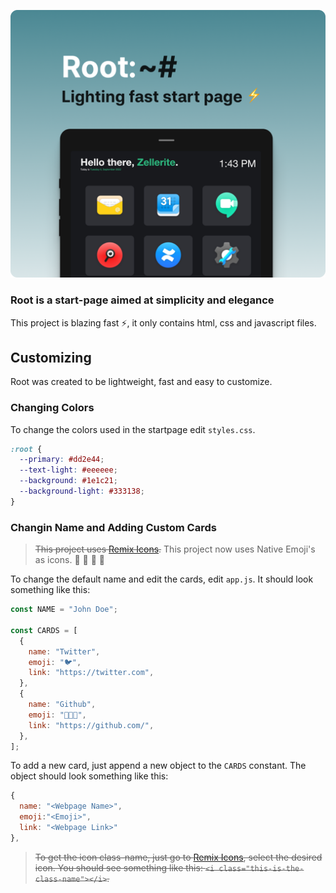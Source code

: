 ![](./assets/header.png)

### Root is a start-page aimed at simplicity and elegance

This project is blazing fast :zap:, it only contains html, css and javascript files.

## Customizing

Root was created to be lightweight, fast and easy to customize.

### Changing Colors

To change the colors used in the startpage edit `styles.css`.

```css
:root {
  --primary: #dd2e44;
  --text-light: #eeeeee;
  --background: #1e1c21;
  --background-light: #333138;
}
```

### Changin Name and Adding Custom Cards

> ~~This project uses [Remix Icons](https://remixicon.com/).~~ This project now uses Native Emoji's as icons. 🤙 🤙 🤙 🤙

To change the default name and edit the cards, edit `app.js`. It should look something like this:

```js
const NAME = "John Doe";

const CARDS = [
  {
    name: "Twitter",
    emoji: "🐦",
    link: "https://twitter.com",
  },
  {
    name: "Github",
    emoji: "🧑🏻‍💻",
    link: "https://github.com/",
  },
];
```

To add a new card, just append a new object to the `CARDS` constant. The object should look something like this:

```js
{
  name: "<Webpage Name>",
  emoji:"<Emoji>",
  link: "<Webpage Link>"
},
```

> ~~To get the icon class-name, just go to [Remix Icons](https://remixicon.com/), select the desired icon. You should see something like this: `<i class="this-is-the-class-name"></i>`.~~
